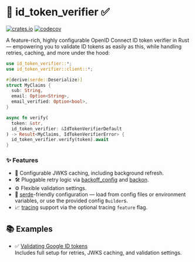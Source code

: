 # 🔎 id_token_verifier ✅

[![crates.io](https://img.shields.io/crates/v/id_token_verifier.svg)](https://crates.io/crates/id_token_verifier)
[![codecov](https://codecov.io/gh/yevtyushkin/id_token_verifier/graph/badge.svg?token=KG76XN3GAR)](https://codecov.io/gh/yevtyushkin/id_token_verifier)

A feature-rich, highly configurable OpenID Connect ID token verifier in Rust — empowering you to validate ID tokens as
easily as this, while handling retries, caching, and more under the hood:

```rust
use id_token_verifier::*;
use id_token_verifier::client::*;

#[derive(serde::Deserialize)]
struct MyClaims { 
  sub: String,
  email: Option<String>,
  email_verified: Option<bool>,
}

async fn verify(
  token: &str,
  id_token_verifier: &IdTokenVerifierDefault
) -> Result<MyClaims, IdTokenVerifierError> {
  id_token_verifier.verify(token).await
}
```

### ✨ Features

- 🔁 Configurable JWKS caching, including background refresh.
- 🛠 Pluggable retry logic via [backoff_config](https://github.com/yevtyushkin/backoff_config)
  and [backon](https://github.com/Xuanwo/backon).
- ⚙️ Flexible validation settings.
- 🧩 [serde](https://github.com/serde-rs/serde)-friendly configuration — load from config files or environment variables,
  or use the provided config `Builder`s.
- 📈 [tracing](https://github.com/tokio-rs/tracing) support via the optional tracing `feature` flag.

## 📚 Examples

- ✅ [Validating Google ID tokens](examples/google.rs)  
  Includes full setup for retries, JWKS caching, and validation settings.
